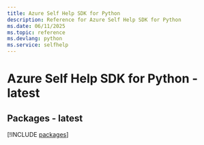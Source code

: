 ```yaml
---
title: Azure Self Help SDK for Python
description: Reference for Azure Self Help SDK for Python
ms.date: 06/11/2025
ms.topic: reference
ms.devlang: python
ms.service: selfhelp
---
```

# Azure Self Help SDK for Python - latest
## Packages - latest
[!INCLUDE [packages](self-help-index.md)]
